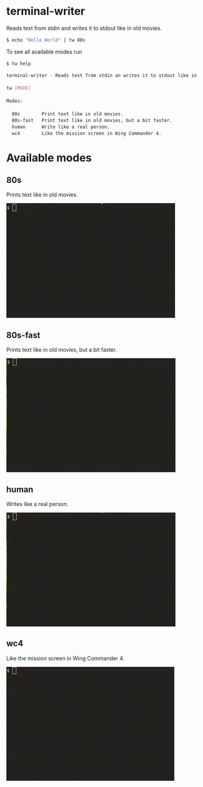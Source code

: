 terminal-writer
================

Reads text from stdin and writes it to stdout like in old movies.

```bash
$ echo "Hello World" | tw 80s
```

To see all available modes run

```bash
$ tw help
```

```bash
terminal-writer - Reads text from stdin an writes it to stdout like in old movies.

tw [MODE]

Modes:

  80s        Print text like in old movies.
  80s-fast   Print text like in old movies, but a bit faster.
  human      Write like a real person.
  wc4        Like the mission screen in Wing Commander 4.
```

# Available modes

## 80s

Prints text like in old movies.

![80s](doc/80s.gif "80s mode")

## 80s-fast

Prints text like in old movies, but a bit faster.

![80s](doc/80s-fast.gif "80s-fast mode")

## human

Writes like a real person.

![80s](doc/human.gif "humam mode")

## wc4

Like the mission screen in Wing Commander 4.

![80s](doc/wc4.gif "wc4 mode")
